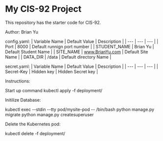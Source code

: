 # My CIS-92 Project 

This repository has the starter code for CIS-92. 

Author: Brian Yu

config.yaml:
| Variable Name | Default Value | Description |
| --- | --- | --- | 
| Port | 8000 | Default runnign port number | 
| STUDENT_NAME | Brian Yu | Default Student Name |
| SITE_NAME | www.BrianYu.com | Default Site Name |
| DATA_DIR | /data | Default directory Name | 

secret.yaml:
| Variable Name | Default Value | Description |
| --- | --- | --- | 
| Secret-Key | Hidden key | Hidden Secret key | 

Instructions:

Start up command
kubectl apply -f deployment/

Initilize Database:

kubectl exec --stdin --tty pod/mysite-pod -- /bin/bash
python manage.py migrate
python manage.py createsuperuser

Delete the Kubernetes pod:

kubectl delete -f deployment/
